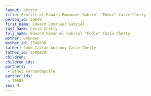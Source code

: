 ```yaml
---
layout: person
title: Profile of Edward Emmanuel Gabriel "Eddie" Casie Chetty
person_id: I0048
first_name: Edward Emmanuel Gabriel
last_name: Casie Chetty
full_name: Edward Emmanuel Gabriel "Eddie" Casie Chetty
mother: Unknown
mother_id: I500030
father: John Caitan Anthony Casie Chetty
father_id: I500029
children:
children_ids:
partners:
 - Ethel Fernandopulle
partner_ids:
 - I0083
sex: M
---
```


